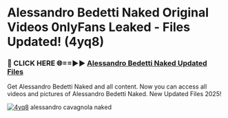 # Alessandro Bedetti Naked Original Videos 0nlyFans Leaked - Files Updated! (4yq8)

<h3>🔴 CLICK HERE 🌐==►► <a href="https://tinyurl.com/yckcrads" rel="nofollow">Alessandro Bedetti Naked Updated Files</a></h3>

Get Alessandro Bedetti Naked and all content. Now you can access all videos and pictures of Alessandro Bedetti Naked. New Updated Files 2025!

[![4yq8](https://i.imgur.com/hpKpOFt.gif)](https://tinyurl.com/yckcrads)
alessandro cavagnola naked